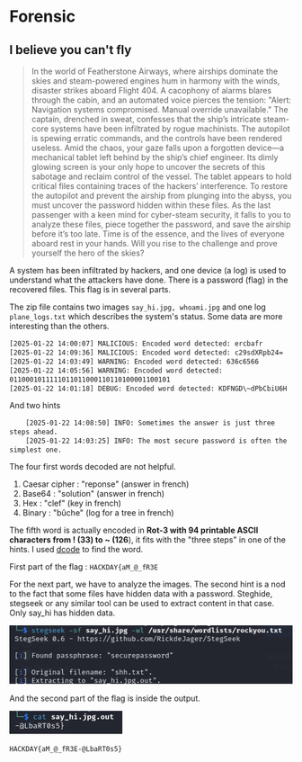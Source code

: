 # Forensic

## I believe you can't fly 
> In the world of Featherstone Airways, where airships dominate the skies and steam-powered engines hum in harmony with the winds, disaster strikes aboard Flight 404. A cacophony of alarms blares through the cabin, and an automated voice pierces the tension:
"Alert: Navigation systems compromised. Manual override unavailable."
The captain, drenched in sweat, confesses that the ship’s intricate steam-core systems have been infiltrated by rogue machinists. The autopilot is spewing erratic commands, and the controls have been rendered useless. Amid the chaos, your gaze falls upon a forgotten device—a mechanical tablet left behind by the ship’s chief engineer. Its dimly glowing screen is your only hope to uncover the secrets of this sabotage and reclaim control of the vessel.
The tablet appears to hold critical files containing traces of the hackers’ interference. To restore the autopilot and prevent the airship from plunging into the abyss, you must uncover the password hidden within these files. As the last passenger with a keen mind for cyber-steam security, it falls to you to analyze these files, piece together the password, and save the airship before it’s too late. Time is of the essence, and the lives of everyone aboard rest in your hands. Will you rise to the challenge and prove yourself the hero of the skies?

A system has been infiltrated by hackers, and one device (a log) is used to understand what the attackers have done.
There is a password (flag) in the recovered files. This flag is in several parts.

The zip file contains two images `say_hi.jpg, whoami.jpg` and one log `plane_logs.txt` which describes the system's status. Some data are more interesting than the others.

    [2025-01-22 14:00:07] MALICIOUS: Encoded word detected: ercbafr
    [2025-01-22 14:09:36] MALICIOUS: Encoded word detected: c29sdXRpb24=
    [2025-01-22 14:03:49] WARNING: Encoded word detected: 636c6566
    [2025-01-22 14:05:56] WARNING: Encoded word detected: 0110001011111011011000110110100001100101
    [2025-01-22 14:01:18] DEBUG: Encoded word detected: KDFNGD\~dPbCbiU6H
And two hints

        [2025-01-22 14:08:50] INFO: Sometimes the answer is just three steps ahead.
        [2025-01-22 14:03:25] INFO: The most secure password is often the simplest one.

The four first words decoded are not helpful.
1. Caesar cipher : "reponse" (answer in french)
2. Base64 : "solution" (answer in french)
3. Hex : "clef" (key in french)
4. Binary : "bûche" (log for a tree in french)

The fifth word is actually encoded in **Rot-3 with 94 printable ASCII characters from ! (33) to ~ (126**), it fits with the "three steps" in one of the hints.
I used [dcode](https://www.dcode.fr/rot-cipher "dcode") to find the word. 

First part of the flag : `HACKDAY{aM_@_fR3E`

For the next part, we have to analyze the images. The second hint is a nod to the fact that some files have hidden data with a password. Steghide, stegseek or any similar tool can be used to extract content in that case.
Only say_hi has hidden data.

![stegseek](../Attachments/CantFly/stegseek.png)

And the second part of the flag is inside the output.

![flag part 2](../Attachments/CantFly/flag2.png)

`HACKDAY{aM_@_fR3E-@LbaRT0s5}`
